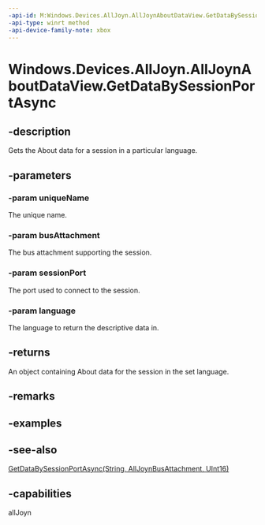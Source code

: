 ```yaml
---
-api-id: M:Windows.Devices.AllJoyn.AllJoynAboutDataView.GetDataBySessionPortAsync(System.String,Windows.Devices.AllJoyn.AllJoynBusAttachment,System.UInt16,Windows.Globalization.Language)
-api-type: winrt method
-api-device-family-note: xbox
---
```


<!-- Method syntax
public Windows.Foundation.IAsyncOperation<Windows.Devices.AllJoyn.AllJoynAboutDataView> GetDataBySessionPortAsync(System.String uniqueName, Windows.Devices.AllJoyn.AllJoynBusAttachment busAttachment, System.UInt16 sessionPort, Windows.Globalization.Language language)
-->

# Windows.Devices.AllJoyn.AllJoynAboutDataView.GetDataBySessionPortAsync

## -description
Gets the About data for a session in a particular language.

## -parameters
### -param uniqueName
The unique name.

### -param busAttachment
The bus attachment supporting the session.

### -param sessionPort
The port used to connect to the session.

### -param language
The language to return the descriptive data in.

## -returns
An object containing About data for the session in the set language.

## -remarks

## -examples

## -see-also
[GetDataBySessionPortAsync(String, AllJoynBusAttachment, UInt16)](alljoynaboutdataview_getdatabysessionportasync_660342083.md)

## -capabilities
allJoyn
